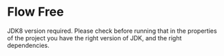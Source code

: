 # Flow Free
JDK8 version required. Please check before running that in the properties of the project you have the right version of JDK, and the right dependencies.


